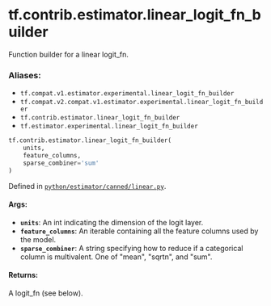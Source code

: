 <div itemscope itemtype="http://developers.google.com/ReferenceObject">
<meta itemprop="name" content="tf.contrib.estimator.linear_logit_fn_builder" />
<meta itemprop="path" content="Stable" />
</div>

# tf.contrib.estimator.linear_logit_fn_builder

Function builder for a linear logit_fn.

### Aliases:

* `tf.compat.v1.estimator.experimental.linear_logit_fn_builder`
* `tf.compat.v2.compat.v1.estimator.experimental.linear_logit_fn_builder`
* `tf.contrib.estimator.linear_logit_fn_builder`
* `tf.estimator.experimental.linear_logit_fn_builder`

``` python
tf.contrib.estimator.linear_logit_fn_builder(
    units,
    feature_columns,
    sparse_combiner='sum'
)
```



Defined in [`python/estimator/canned/linear.py`](https://github.com/tensorflow/estimator/tree/master/tensorflow_estimator/python/estimator/canned/linear.py).

<!-- Placeholder for "Used in" -->


#### Args:


* <b>`units`</b>: An int indicating the dimension of the logit layer.
* <b>`feature_columns`</b>: An iterable containing all the feature columns used by
  the model.
* <b>`sparse_combiner`</b>: A string specifying how to reduce if a categorical column
  is multivalent.  One of "mean", "sqrtn", and "sum".


#### Returns:

A logit_fn (see below).
